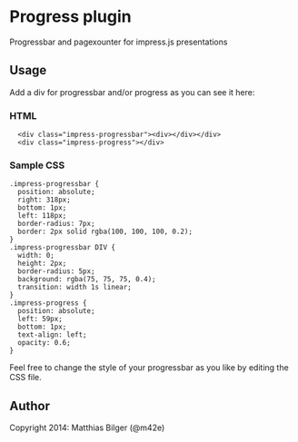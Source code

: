 Progress plugin
===============

Progressbar and pagexounter for impress.js presentations

Usage
-----

Add a div for progressbar and/or progress as you can see it here:

### HTML

	  <div class="impress-progressbar"><div></div></div>
	  <div class="impress-progress"></div>

### Sample CSS

    .impress-progressbar {
      position: absolute;
      right: 318px;
      bottom: 1px;
      left: 118px;
      border-radius: 7px;
      border: 2px solid rgba(100, 100, 100, 0.2);
    }
    .impress-progressbar DIV {
      width: 0;
      height: 2px;
      border-radius: 5px;
      background: rgba(75, 75, 75, 0.4);
      transition: width 1s linear;
    }
    .impress-progress {
      position: absolute;
      left: 59px;
      bottom: 1px;
      text-align: left;
      opacity: 0.6;
    }

Feel free to change the style of your progressbar as you like by editing the CSS file.

Author
------

Copyright 2014: Matthias Bilger (@m42e)
